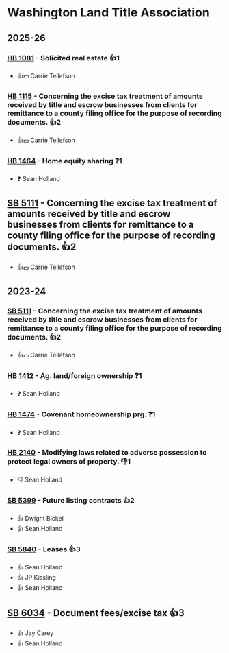 # Washington Land Title Association
## 2025-26

### [HB 1081](/bill/2025-26/hb/1081/) - Solicited real estate 👍1  
* 👍💵 Carrie Tellefson

### [HB 1115](/bill/2025-26/hb/1115/) - Concerning the excise tax treatment of amounts received by title and escrow businesses from clients for remittance to a county filing office for the purpose of recording documents. 👍2  
* 👍💵 Carrie Tellefson

### [HB 1464](/bill/2025-26/hb/1464/) - Home equity sharing   ❓1
* ❓ Sean Holland

## [SB 5111](/bill/2025-26/sb/5111/) - Concerning the excise tax treatment of amounts received by title and escrow businesses from clients for remittance to a county filing office for the purpose of recording documents. 👍2  
* 👍💵 Carrie Tellefson

## 2023-24

### [SB 5111](/bill/2023-24/sb/5111/) - Concerning the excise tax treatment of amounts received by title and escrow businesses from clients for remittance to a county filing office for the purpose of recording documents. 👍2  
* 👍💵 Carrie Tellefson

### [HB 1412](/bill/2023-24/hb/1412/) - Ag. land/foreign ownership   ❓1
* ❓ Sean Holland

### [HB 1474](/bill/2023-24/hb/1474/) - Covenant homeownership prg.   ❓1
* ❓ Sean Holland

### [HB 2140](/bill/2023-24/hb/2140/) - Modifying laws related to adverse possession to protect legal owners of property.  👎1 
* 👎 Sean Holland

### [SB 5399](/bill/2023-24/sb/5399/) - Future listing contracts 👍2  
* 👍 Dwight Bickel
* 👍 Sean Holland

### [SB 5840](/bill/2023-24/sb/5840/) - Leases 👍3  
* 👍 Sean Holland
* 👍 JP Kissling
* 👍 Sean Holland

## [SB 6034](/bill/2023-24/sb/6034/) - Document fees/excise tax 👍3  
* 👍 Jay Carey
* 👍 Sean Holland
